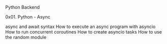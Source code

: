 Python Backend

0x01. Python - Async

async and await syntax
How to execute an async program with asyncio
How to run concurrent coroutines
How to create asyncio tasks
How to use the random module

